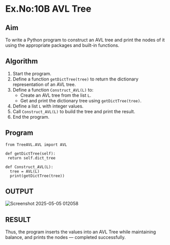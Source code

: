# Ex.No:10B AVL Tree

## Aim
To write a Python program to construct an AVL tree and print the nodes of it using the appropriate packages and built-in functions.


## Algorithm

1. Start the program.
2. Define a function `getDictTree(tree)` to return the dictionary representation of an AVL tree.
3. Define a function `Construct_AVL(L)` to:
   - Create an AVL tree from the list `L`.
   - Get and print the dictionary tree using `getDictTree(tree)`.
4. Define a list `L` with integer values.
5. Call `Construct_AVL(L)` to build the tree and print the result.
6. End the program.


## Program

```
from TreeAVL.AVL import AVL

def getDictTree(self):
 return self.dict_tree

def Construct_AVL(L):
  tree = AVL(L)
  print(getDictTree(tree))
```

## OUTPUT
![Screenshot 2025-05-05 012058](https://github.com/user-attachments/assets/62360160-f527-4f28-9a3f-54549dac38f5)

## RESULT
Thus, the program inserts the values into an AVL Tree while maintaining balance, and prints the nodes — completed successfully.
